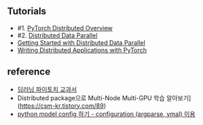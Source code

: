 ## Tutorials ##

* #1. [PyTorch Distributed Overview](https://pytorch.org/tutorials/beginner/dist_overview.html)
* #2. [Distributed Data Parallel](https://pytorch.org/docs/stable/notes/ddp.html)     
* [Getting Started with Distributed Data Parallel](https://pytorch.org/tutorials/intermediate/ddp_tutorial.html)
* [Writing Distributed Applications with PyTorch](https://pytorch.org/tutorials/intermediate/dist_tuto.html)





## reference ##

* [딥러닝 파이토치 교과서](https://wikidocs.net/book/2788)
* Distributed package으로 Multi-Node Multi-GPU 학습 알아보기](https://csm-kr.tistory.com/89)
* [python model config 하기 - configuration (argparse, ymal) 이용](https://csm-kr.tistory.com/19)

